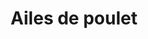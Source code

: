 ---
title: "Ailes de poulet"
description: "Préparé juteuses et croustillante."
price_s: "12"
price_l: "22"
price_lg: "30"
weight: "1"
hidden: true
---